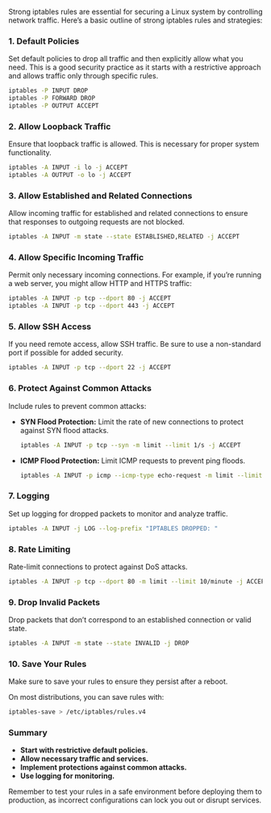 Strong iptables rules are essential for securing a Linux system by controlling network traffic. Here’s a basic outline of strong iptables rules and strategies:

### 1. Default Policies
Set default policies to drop all traffic and then explicitly allow what you need. This is a good security practice as it starts with a restrictive approach and allows traffic only through specific rules.

```bash
iptables -P INPUT DROP
iptables -P FORWARD DROP
iptables -P OUTPUT ACCEPT
```

### 2. Allow Loopback Traffic
Ensure that loopback traffic is allowed. This is necessary for proper system functionality.

```bash
iptables -A INPUT -i lo -j ACCEPT
iptables -A OUTPUT -o lo -j ACCEPT
```

### 3. Allow Established and Related Connections
Allow incoming traffic for established and related connections to ensure that responses to outgoing requests are not blocked.

```bash
iptables -A INPUT -m state --state ESTABLISHED,RELATED -j ACCEPT
```

### 4. Allow Specific Incoming Traffic
Permit only necessary incoming connections. For example, if you’re running a web server, you might allow HTTP and HTTPS traffic:

```bash
iptables -A INPUT -p tcp --dport 80 -j ACCEPT
iptables -A INPUT -p tcp --dport 443 -j ACCEPT
```

### 5. Allow SSH Access
If you need remote access, allow SSH traffic. Be sure to use a non-standard port if possible for added security.

```bash
iptables -A INPUT -p tcp --dport 22 -j ACCEPT
```

### 6. Protect Against Common Attacks
Include rules to prevent common attacks:

- **SYN Flood Protection:** Limit the rate of new connections to protect against SYN flood attacks.

    ```bash
    iptables -A INPUT -p tcp --syn -m limit --limit 1/s -j ACCEPT
    ```

- **ICMP Flood Protection:** Limit ICMP requests to prevent ping floods.

    ```bash
    iptables -A INPUT -p icmp --icmp-type echo-request -m limit --limit 1/s -j ACCEPT
    ```

### 7. Logging
Set up logging for dropped packets to monitor and analyze traffic.

```bash
iptables -A INPUT -j LOG --log-prefix "IPTABLES DROPPED: "
```

### 8. Rate Limiting
Rate-limit connections to protect against DoS attacks.

```bash
iptables -A INPUT -p tcp --dport 80 -m limit --limit 10/minute -j ACCEPT
```

### 9. Drop Invalid Packets
Drop packets that don’t correspond to an established connection or valid state.

```bash
iptables -A INPUT -m state --state INVALID -j DROP
```

### 10. Save Your Rules
Make sure to save your rules to ensure they persist after a reboot.

On most distributions, you can save rules with:

```bash
iptables-save > /etc/iptables/rules.v4
```

### Summary
- **Start with restrictive default policies.**
- **Allow necessary traffic and services.**
- **Implement protections against common attacks.**
- **Use logging for monitoring.**

Remember to test your rules in a safe environment before deploying them to production, as incorrect configurations can lock you out or disrupt services.